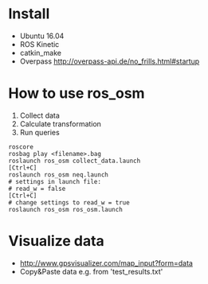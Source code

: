 # Install

 - Ubuntu 16.04
 - ROS Kinetic
 - catkin_make
 - Overpass http://overpass-api.de/no_frills.html#startup

# How to use ros_osm

1) Collect data
2) Calculate transformation
3) Run queries

```
roscore
rosbag play <filename>.bag
roslaunch ros_osm collect_data.launch
[Ctrl+C]
roslaunch ros_osm neq.launch
# settings in launch file:
# read_w = false
[Ctrl+C]
# change settings to read_w = true
roslaunch ros_osm ros_osm.launch
```
# Visualize data

 - http://www.gpsvisualizer.com/map_input?form=data
 - Copy&Paste data e.g. from 'test_results.txt'
